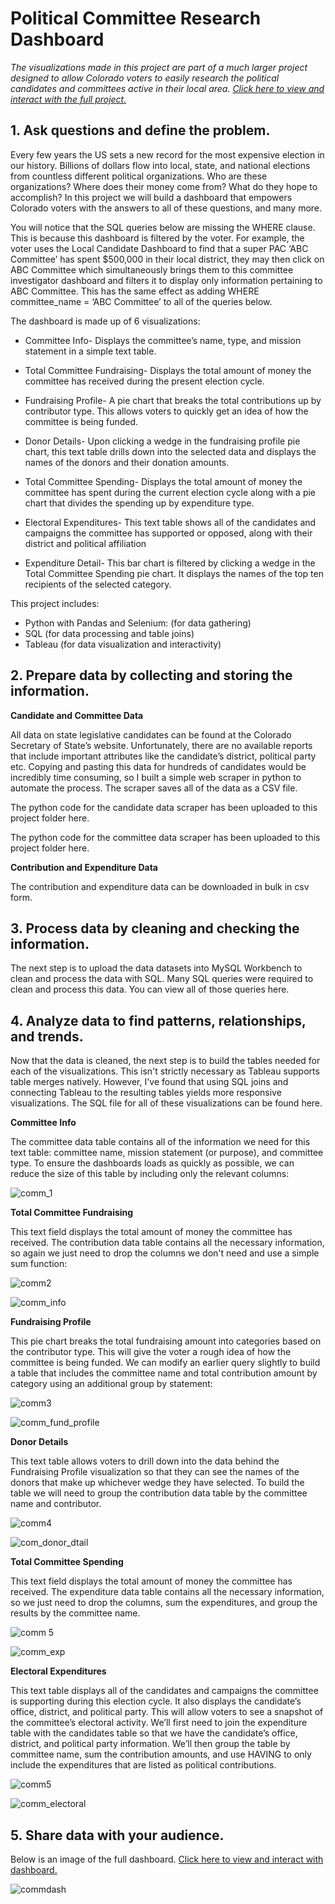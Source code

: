 # Political Committee Research Dashboard

_The visualizations made in this project are part of a much larger project designed to allow Colorado voters to easily research the political candidates and committees active in their local area. [Click here to view and interact with the full project.](https://public.tableau.com/app/profile/jon.biggerstaff/viz/ColoradoPoliticalSpendingTrackerUpdated/DistrictDash?publish=yes)_


## **1. Ask questions and define the problem.**

Every few years the US sets a new record for the most expensive election in our history. Billions of dollars flow into local, state, and national elections from countless different political organizations. Who are these organizations? Where does their money come from? What do they hope to accomplish? In this project we will build a dashboard that empowers Colorado voters with the answers to all of these questions, and many more. 

You will notice that the SQL queries below are missing the WHERE clause. This is because this dashboard is filtered by the voter. For example, the voter uses the Local Candidate Dashboard to find that a super PAC ‘ABC Committee’ has spent $500,000 in their local district, they may then click on ABC Committee which simultaneously brings them to this committee investigator dashboard and filters it to display only information pertaining to ABC Committee. This has the same effect as adding WHERE committee_name = ‘ABC Committee’ to all of the queries below.


The dashboard is made up of 6 visualizations:

- Committee Info- Displays the committee’s name, type, and mission statement in a simple text table.

- Total Committee Fundraising- Displays the total amount of money the committee has received during the present election cycle.

- Fundraising Profile- A pie chart that breaks the total contributions up by contributor type. This allows voters to quickly get an idea of how the committee is being funded.

- Donor Details- Upon clicking a wedge in the fundraising profile pie chart, this text table drills down into the selected data and displays the names of the donors and their donation amounts.

- Total Committee Spending- Displays the total amount of money the committee has spent during the current election cycle along with a pie chart that divides the spending up by expenditure type.

- Electoral Expenditures- This text table shows all of the candidates and campaigns the committee has supported or opposed, along with their district and political affiliation

- Expenditure Detail- This bar chart is filtered by clicking a wedge in the Total Committee Spending pie chart. It displays the names of the top ten recipients of the selected category.

This project includes:

- Python with Pandas and Selenium: (for data gathering)
- SQL (for data processing and table joins)
- Tableau (for data visualization and interactivity)

## **2. Prepare data by collecting and storing the information.**

**Candidate and Committee Data**

All data on state legislative candidates can be found at the Colorado Secretary of State’s website. Unfortunately, there are no available reports that include important attributes like the candidate’s district, political party etc. Copying and pasting this data for hundreds of candidates would be incredibly time consuming, so I built a simple web scraper in python to automate the process. The scraper saves all of the data as a CSV file.

The python code for the candidate data scraper has been uploaded to this project folder here.

The python code for the committee data scraper has been uploaded to this project folder here.

**Contribution and Expenditure Data**

The contribution and expenditure data can be downloaded in bulk in csv form.

## **3. Process data by cleaning and checking the information.**

The next step is to upload the data datasets into MySQL Workbench to clean and process the data with SQL. Many SQL queries were required to clean and process this data. You can view all of those queries here.

## **4. Analyze data to find patterns, relationships, and trends.**

Now that the data is cleaned, the next step is to build the tables needed for each of the visualizations. This isn't strictly necessary as Tableau supports table merges natively. However, I've found that using SQL joins and connecting Tableau to the resulting tables yields more responsive visualizations. The SQL file for all of these visualizations can be found here.

**Committee Info**

The committee data table contains all of the information we need for this text table: committee name, mission statement (or purpose), and committee type. To ensure the dashboards loads as quickly as possible, we can reduce the size of this table by including only the relevant columns:

![comm_1](https://user-images.githubusercontent.com/102785707/205723190-6b25fb72-64b0-4988-92a8-f89a67992633.PNG)

**Total Committee Fundraising**

This text field displays the total amount of money the committee has received. The contribution data table contains all the necessary information, so again we just need to drop the columns we don't need and use a simple sum function:

![comm2](https://user-images.githubusercontent.com/102785707/205723306-24f5ae51-b1c4-4109-ab4f-24d8d65590fc.PNG)

![comm_info](https://user-images.githubusercontent.com/102785707/205724304-119383b0-2527-4edc-b76d-c522071ccd02.PNG)


**Fundraising Profile**

This pie chart breaks the total fundraising amount into categories based on the contributor type. This will give the voter a rough idea of how the committee is being funded. We can modify an earlier query slightly to build a table that includes the committee name and total contribution amount by category using an additional group by statement:

![comm3](https://user-images.githubusercontent.com/102785707/205723405-0c383175-7ced-46a6-8c37-2c84a1a90e61.PNG)

![comm_fund_profile](https://user-images.githubusercontent.com/102785707/205724484-f51b179c-884e-4b98-b676-53995d69389a.PNG)





**Donor Details**

This text table allows voters to drill down into the data behind the Fundraising Profile visualization so that they can see the names of the donors that make up whichever wedge they have selected. To build the table we will need to group the contribution data table by the committee name and contributor.

![comm4](https://user-images.githubusercontent.com/102785707/205723517-0b4781b3-dc6a-4c68-a085-d8722c897eda.PNG)

![com_donor_dtail](https://user-images.githubusercontent.com/102785707/205724562-8dec81d6-534e-4bdf-8a74-8479779c99d8.PNG)



**Total Committee Spending**

This text field displays the total amount of money the committee has received. The expenditure data table contains all the necessary information, so we just need to drop the columns, sum the expenditures, and group the results by the committee name.

![comm 5](https://user-images.githubusercontent.com/102785707/205723670-1b458189-6b52-4c93-81b7-56cc54b50fa1.PNG)

![comm_exp](https://user-images.githubusercontent.com/102785707/205724617-84274676-6cae-4e6c-8264-e5ee6bb05bd1.PNG)


**Electoral Expenditures**

This text table displays all of the candidates and campaigns the committee is supporting during this election cycle. It also displays the candidate’s office, district, and political party. This will allow voters to see a snapshot of the committee’s electoral activity. We’ll first need to join the expenditure table with the candidates table so that we have the candidate’s office, district, and political party information. We’ll then group the table by committee name, sum the contribution amounts, and use HAVING to only include the expenditures that are listed as political contributions.

![comm5](https://user-images.githubusercontent.com/102785707/205723970-99c5242e-b176-4a77-bde6-455a7989798a.PNG)

![comm_electoral](https://user-images.githubusercontent.com/102785707/205724643-516a701a-3ede-40f9-ad63-3b83c9985d47.PNG)



## **5. Share data with your audience.**

Below is an image of the full dashboard. [Click here to view and interact with dashboard.](https://public.tableau.com/app/profile/jon.biggerstaff/viz/ColoradoPoliticalCommitteeDashboard/CommitteeDash)


![commdash](https://user-images.githubusercontent.com/102785707/205725945-8ea2dc3a-954b-4934-b27b-222cc6519309.PNG)




















